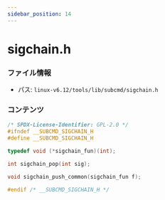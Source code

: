 ```yaml
---
sidebar_position: 14
---
```

# sigchain.h

### ファイル情報

- パス: `linux-v6.12/tools/lib/subcmd/sigchain.h`

### コンテンツ

```h
/* SPDX-License-Identifier: GPL-2.0 */
#ifndef __SUBCMD_SIGCHAIN_H
#define __SUBCMD_SIGCHAIN_H

typedef void (*sigchain_fun)(int);

int sigchain_pop(int sig);

void sigchain_push_common(sigchain_fun f);

#endif /* __SUBCMD_SIGCHAIN_H */

```
